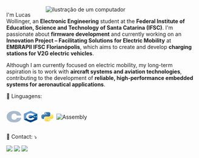 <img src="https://raw.githubusercontent.com/MicaelliMedeiros/micaellimedeiros/master/image/computer-illustration.png" alt="ilustração de um computador" min-width="400px" max-width="400px" width="400px" align="right">

<p align="left"> 
  I'm Lucas Wollinger, an <b>Electronic Engineering</b> student at the <b>Federal Institute of Education, Science and Technology of Santa Catarina (IFSC)</b>. I'm passionate about <b>firmware development</b> and currently working on an <b>Innovation Project – Facilitating Solutions for Electric Mobility</b> at <b>EMBRAPII IFSC Florianópolis</b>, which aims to create and develop <b>charging stations for V2G electric vehicles</b>.

Although I am currently focused on electric mobility, my long-term aspiration is to work with <b>aircraft systems and aviation technologies</b>, contributing to the development of <b>reliable, high-performance embedded systems for aeronautical applications</b>.
</p>

<p align="left">
  🦄 Linguagens:
</p>
<div style="display: inline_block"><br>
  <img align="center" alt="C" height="30" width="40"
       src="https://raw.githubusercontent.com/devicons/devicon/master/icons/c/c-original.svg">
  <img align="center" alt="C++" height="30" width="40"
       src="https://raw.githubusercontent.com/devicons/devicon/master/icons/cplusplus/cplusplus-original.svg">
  <img align="center" alt="Python" height="30" width="40"
       src="https://raw.githubusercontent.com/devicons/devicon/master/icons/python/python-original.svg">
  <img align="center" alt="Assembly" height="30" width="40"
       src="https://raw.githubusercontent.com/USERNAME/REPO/main/assets/assembly.svg">
</div>

  

## 
<p align="left">
  💌 Contact: ⤵️
</p>
 
<div> 
  <a href="https://www.instagram.com/lwollinger_/" target="_blank"><img src="https://img.shields.io/badge/-Instagram-%23E4405F?style=for-the-badge&logo=instagram&logoColor=white" target="_blank"></a>
  <a href = "mailto:lucasmwollinger@gmail.com"><img src="https://img.shields.io/badge/-Gmail-%23333?style=for-the-badge&logo=gmail&logoColor=white" target="_blank"></a>
  <a href="https://www.linkedin.com/in/lucas-wollinger-35a97b21a" target="_blank"><img src="https://img.shields.io/badge/-LinkedIn-%230077B5?style=for-the-badge&logo=linkedin&logoColor=white" target="_blank"></a>  
</div>
